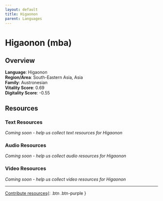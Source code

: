 ```yaml
---
layout: default
title: Higaonon
parent: Languages
---
```


# Higaonon (mba)

## Overview

**Language**: Higaonon  
**Region/Area**: South-Eastern Asia, Asia  
**Family**: Austronesian  
**Vitality Score**: 0.69  
**Digitality Score**: -0.55  

## Resources

### Text Resources
*Coming soon - help us collect text resources for Higaonon*

### Audio Resources
*Coming soon - help us collect audio resources for Higaonon*

### Video Resources
*Coming soon - help us collect video resources for Higaonon*

---

[Contribute resources](https://fairtrain.github.io/){: .btn .btn-purple }
